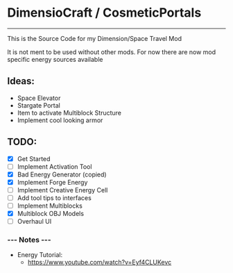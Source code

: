 # DimensioCraft / CosmeticPortals
---
This is the Source Code for my Dimension/Space Travel Mod

It is not ment to be used without other mods. For now there are now mod specific energy sources available


## Ideas:
 - Space Elevator
 - Stargate Portal
 - Item to activate Multiblock Structure
 - Implement cool looking armor

## TODO:
 - [X] Get Started
 - [ ] Implement Activation Tool
 - [X] Bad Energy Generator (copied)
 - [X] Implement Forge Energy
 - [ ] Implement Creative Energy Cell
 - [ ] Add tool tips to interfaces
 - [ ] Implement Multiblocks
 - [X] Multiblock OBJ Models
 - [ ] Overhaul UI
 
### --- Notes ---
 
- Energy Tutorial:
   - https://www.youtube.com/watch?v=Eyf4CLUKevc
